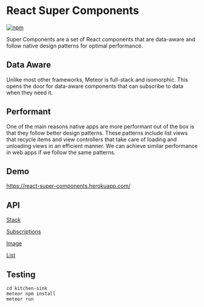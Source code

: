# React Super Components

[![npm][npm-image]][npm-url]

[npm-image]: https://img.shields.io/npm/v/react-super-components.svg
[npm-url]: https://npmjs.org/package/react-super-components

Super Components are a set of React components that are data-aware and follow native design patterns for optimal performance.

## Data Aware
Unlike most other frameworks, Meteor is full-stack and isomorphic. This opens the door for data-aware components that can subscribe to data when they need it.

## Performant
One of the main reasons native apps are more performant out of the box is that they follow better design patterns. These patterns include list views that recycle items and view controllers that take care of loading and unloading views in an efficient manner. We can achieve similar performance in web apps if we follow the same patterns.

## Demo
https://react-super-components.herokuapp.com/

## API

[Stack](docs/stack.md)

[Subscriptions](docs/subscriptions.md)

[Image](docs/image.md)

[List](docs/list.md)

## Testing
```
cd kitchen-sink
meteor npm install
meteor run
```
